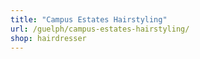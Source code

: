 ```yaml
---
title: "Campus Estates Hairstyling"
url: /guelph/campus-estates-hairstyling/
shop: hairdresser
---
```

